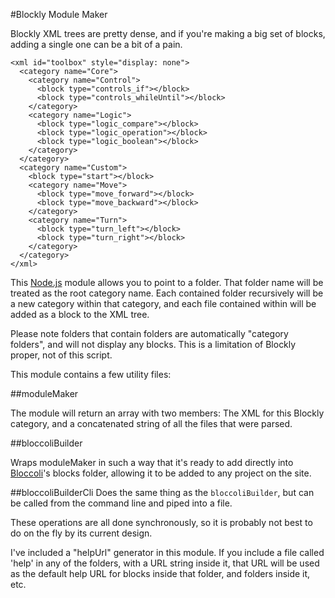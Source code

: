 #Blockly Module Maker

Blockly XML trees are pretty dense, and if you're making a big set of blocks, adding a single one can be a bit of a pain.

    <xml id="toolbox" style="display: none">
      <category name="Core">
        <category name="Control">
          <block type="controls_if"></block>
          <block type="controls_whileUntil"></block>
        </category>
        <category name="Logic">
          <block type="logic_compare"></block>
          <block type="logic_operation"></block>
          <block type="logic_boolean"></block>
        </category>
      </category>
      <category name="Custom">
        <block type="start"></block>
        <category name="Move">
          <block type="move_forward"></block>
          <block type="move_backward"></block>
        </category>
        <category name="Turn">
          <block type="turn_left"></block>
          <block type="turn_right"></block>
        </category>
      </category>
    </xml>

This [Node.js](http://nodejs.org/) module allows you to point to a folder.  That folder name will be treated as the root category name.  Each contained folder recursively will be a new category within that category, and each file contained within will be added as a block to the XML tree.

Please note folders that contain folders are automatically "category folders", and will not display any blocks.  This is a limitation of Blockly proper, not of this script.

This module contains a few utility files:

##moduleMaker

The module will return an array with two members:  The XML for this Blockly category, and a concatenated string of all the files that were parsed.

##bloccoliBuilder

Wraps moduleMaker  in such a way that it's ready to add directly into [Bloccoli](http://bloccoli.org)'s blocks folder, allowing it to be added to any project on the site.

##bloccoliBuilderCli
Does the same thing as the `bloccoliBuilder`, but can be called from the command line and piped into a file.

These operations are all done synchronously, so it is probably not best to do on the fly by its current design.

I've included a "helpUrl" generator in this module.  If you include a file called 'help' in any of the folders, with a URL string inside it, that URL will be used as the default help URL for blocks inside that folder, and folders inside it, etc.
